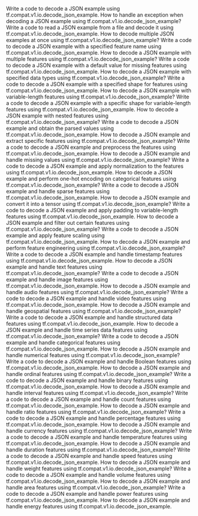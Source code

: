 Write a code to decode a JSON example using tf.compat.v1.io.decode_json_example.
How to handle an exception when decoding a JSON example using tf.compat.v1.io.decode_json_example?
Write a code to read a JSON example from a file and decode it using tf.compat.v1.io.decode_json_example.
How to decode multiple JSON examples at once using tf.compat.v1.io.decode_json_example?
Write a code to decode a JSON example with a specified feature name using tf.compat.v1.io.decode_json_example.
How to decode a JSON example with multiple features using tf.compat.v1.io.decode_json_example?
Write a code to decode a JSON example with a default value for missing features using tf.compat.v1.io.decode_json_example.
How to decode a JSON example with specified data types using tf.compat.v1.io.decode_json_example?
Write a code to decode a JSON example with a specified shape for features using tf.compat.v1.io.decode_json_example.
How to decode a JSON example with variable-length features using tf.compat.v1.io.decode_json_example?
Write a code to decode a JSON example with a specific shape for variable-length features using tf.compat.v1.io.decode_json_example.
How to decode a JSON example with nested features using tf.compat.v1.io.decode_json_example?
Write a code to decode a JSON example and obtain the parsed values using tf.compat.v1.io.decode_json_example.
How to decode a JSON example and extract specific features using tf.compat.v1.io.decode_json_example?
Write a code to decode a JSON example and preprocess the features using tf.compat.v1.io.decode_json_example.
How to decode a JSON example and handle missing values using tf.compat.v1.io.decode_json_example?
Write a code to decode a JSON example and apply normalization to the features using tf.compat.v1.io.decode_json_example.
How to decode a JSON example and perform one-hot encoding on categorical features using tf.compat.v1.io.decode_json_example?
Write a code to decode a JSON example and handle sparse features using tf.compat.v1.io.decode_json_example.
How to decode a JSON example and convert it into a tensor using tf.compat.v1.io.decode_json_example?
Write a code to decode a JSON example and apply padding to variable-length features using tf.compat.v1.io.decode_json_example.
How to decode a JSON example and filter out certain features using tf.compat.v1.io.decode_json_example?
Write a code to decode a JSON example and apply feature scaling using tf.compat.v1.io.decode_json_example.
How to decode a JSON example and perform feature engineering using tf.compat.v1.io.decode_json_example?
Write a code to decode a JSON example and handle timestamp features using tf.compat.v1.io.decode_json_example.
How to decode a JSON example and handle text features using tf.compat.v1.io.decode_json_example?
Write a code to decode a JSON example and handle image features using tf.compat.v1.io.decode_json_example.
How to decode a JSON example and handle audio features using tf.compat.v1.io.decode_json_example?
Write a code to decode a JSON example and handle video features using tf.compat.v1.io.decode_json_example.
How to decode a JSON example and handle geospatial features using tf.compat.v1.io.decode_json_example?
Write a code to decode a JSON example and handle structured data features using tf.compat.v1.io.decode_json_example.
How to decode a JSON example and handle time series data features using tf.compat.v1.io.decode_json_example?
Write a code to decode a JSON example and handle categorical features using tf.compat.v1.io.decode_json_example.
How to decode a JSON example and handle numerical features using tf.compat.v1.io.decode_json_example?
Write a code to decode a JSON example and handle Boolean features using tf.compat.v1.io.decode_json_example.
How to decode a JSON example and handle ordinal features using tf.compat.v1.io.decode_json_example?
Write a code to decode a JSON example and handle binary features using tf.compat.v1.io.decode_json_example.
How to decode a JSON example and handle interval features using tf.compat.v1.io.decode_json_example?
Write a code to decode a JSON example and handle count features using tf.compat.v1.io.decode_json_example.
How to decode a JSON example and handle ratio features using tf.compat.v1.io.decode_json_example?
Write a code to decode a JSON example and handle percentage features using tf.compat.v1.io.decode_json_example.
How to decode a JSON example and handle currency features using tf.compat.v1.io.decode_json_example?
Write a code to decode a JSON example and handle temperature features using tf.compat.v1.io.decode_json_example.
How to decode a JSON example and handle duration features using tf.compat.v1.io.decode_json_example?
Write a code to decode a JSON example and handle speed features using tf.compat.v1.io.decode_json_example.
How to decode a JSON example and handle weight features using tf.compat.v1.io.decode_json_example?
Write a code to decode a JSON example and handle volume features using tf.compat.v1.io.decode_json_example.
How to decode a JSON example and handle area features using tf.compat.v1.io.decode_json_example?
Write a code to decode a JSON example and handle power features using tf.compat.v1.io.decode_json_example.
How to decode a JSON example and handle energy features using tf.compat.v1.io.decode_json_example.